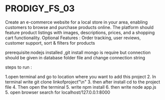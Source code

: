 # PRODIGY_FS_03
Create an e-commerce website for a local store in your area, enabling customers to browse and purchase products online.   The platform should feature product listings with images, descriptions, prices, and a shopping cart functionality.     Optional Features : Order tracking, user reviews, customer support, sort &amp; filters for products

prerequisite:nodejs installed ,git install 
mongo is require but connection should be given in database folder file and change connection string

steps to run :

1.open terminal and go to location where you want to add this project 
2. In terminal write git clone linkofproject"\n"
3. then after install cd to the project file 
4. Then open the terminal 
5. write npm install 
6. then write node app.js
5. open browser search for localhost/127.0.0.1:8000
